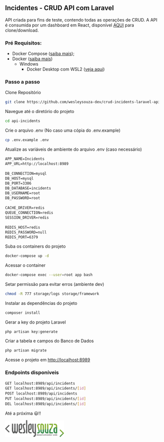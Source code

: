 ## Incidentes - CRUD API com Laravel
API criada para fins de teste, contendo todas as operações de CRUD. A API é consumida por um dashboard em React, disponível [AQUI](https://github.com/wesleysouza-dev/crud-incidents-react-redux) para clone/download.

### Pré Requisitos:

- Docker Compose ([saiba mais](https://docs.docker.com/compose/install/));
- Docker ([saiba mais](https://docs.docker.com/))
  - Windows
    - Docker Desktop com WSL2 ([veja aqui](https://github.com/codeedu/wsl2-docker-quickstart))


### Passo a passo
Clone Repositório
```sh
git clone https://github.com/wesleysouza-dev/crud-incidents-laravel-api.git api-incidents 
```

Navegue até o diretório do projeto
```sh
cd api-incidents
```

Crie o arquivo .env (No caso uma cópia do .env.example)
```sh
cp .env.example .env
```


Atualize as variáveis de ambiente do arquivo .env (caso necessário)
```dosini
APP_NAME=Incidents
APP_URL=http://localhost:8989

DB_CONNECTION=mysql
DB_HOST=mysql
DB_PORT=3306
DB_DATABASE=incidents
DB_USERNAME=root
DB_PASSWORD=root

CACHE_DRIVER=redis
QUEUE_CONNECTION=redis
SESSION_DRIVER=redis

REDIS_HOST=redis
REDIS_PASSWORD=null
REDIS_PORT=6379
```


Suba os containers do projeto
```sh
docker-compose up -d
```


Acessar o container
```sh
docker-compose exec --user=root app bash
```

Setar permissão para evitar erros (ambiente dev)
```sh
chmod -R 777 storage/logs storage/framework
```

Instalar as dependências do projeto
```sh
composer install
```

Gerar a key do projeto Laravel
```sh
php artisan key:generate
```

Criar a tabela e campos do Banco de Dados
```sh
php artisan migrate
```


Acesse o projeto em [http://localhost:8989](http://localhost:8989)

### Endpoints disponíveis
```sh
GET localhost:8989/api/incidents
GET localhost:8989/api/incidents/[id]
POST localhost:8989/api/incidents
PUT localhost:8989/api/incidents/[id]
DEL localhost:8989/api/incidents/[id]
```

Até a próxima :smiley:!!

[![Logo Wesley Souza - Desenvolvedor Web](logo-wrs.png)](https://wesleysouza.dev)
